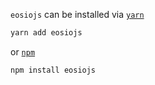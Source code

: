 `eosiojs` can be installed via [`yarn`](https://yarnpkg.com/en/)
```javascript
yarn add eosiojs
```

or [`npm`](https://www.npmjs.com/)
```javascript
npm install eosiojs
```